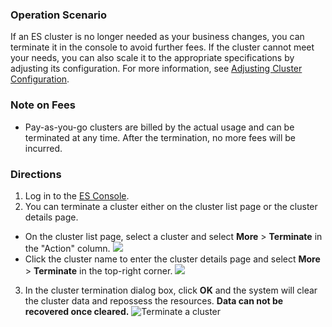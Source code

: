 ### Operation Scenario

If an ES cluster is no longer needed as your business changes, you can terminate it in the console to avoid further fees. If the cluster cannot meet your needs, you can also scale it to the appropriate specifications by adjusting its configuration. For more information, see [Adjusting Cluster Configuration](https://intl.cloud.tencent.com/document/product/845/30944 ).

### Note on Fees
- Pay-as-you-go clusters are billed by the actual usage and can be terminated at any time. After the termination, no more fees will be incurred.

### Directions

1. Log in to the [ES Console](https://console.cloud.tencent.com/es).
2. You can terminate a cluster either on the cluster list page or the cluster details page.

 - On the cluster list page, select a cluster and select **More** > **Terminate** in the "Action" column.
    ![](https://main.qcloudimg.com/raw/73d49dfa9681be8a6e2ea15be2bfebc0.png)
 - Click the cluster name to enter the cluster details page and select **More** > **Terminate** in the top-right corner.
    ![](https://main.qcloudimg.com/raw/f27bdddc6710733bcf724418e0ea7caf.png)

3. In the cluster termination dialog box, click **OK** and the system will clear the cluster data and repossess the resources. **Data can not be recovered once cleared.**
   ![Terminate a cluster](https://main.qcloudimg.com/raw/bae8a486a3f1d9b47a02f2da64ce96cb.jpg)
